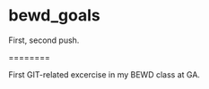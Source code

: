 bewd_goals
==========

First, second push.

========

First GIT-related excercise in my BEWD class at GA.
